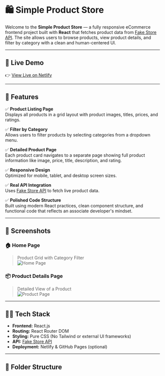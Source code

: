# 🛍️ Simple Product Store

Welcome to the **Simple Product Store** — a fully responsive eCommerce frontend project built with **React** that fetches product data from [Fake Store API](https://fakestoreapi.com/). The site allows users to browse products, view product details, and filter by category with a clean and human-centered UI.

---

## 🔗 Live Demo

👉 [View Live on Netlify](https://product-store-app-s.netlify.app/)  

---

## 🚀 Features

✅ **Product Listing Page**  
Displays all products in a grid layout with product images, titles, prices, and ratings.

✅ **Filter by Category**  
Allows users to filter products by selecting categories from a dropdown menu.

✅ **Detailed Product Page**  
Each product card navigates to a separate page showing full product information like image, price, title, description, and rating.

✅ **Responsive Design**  
Optimized for mobile, tablet, and desktop screen sizes.

✅ **Real API Integration**  
Uses [Fake Store API](https://fakestoreapi.com/) to fetch live product data.

✅ **Polished Code Structure**  
Built using modern React practices, clean component structure, and functional code that reflects an associate developer's mindset.

---

## 📸 Screenshots

### 🏠 Home Page
> Product Grid with Category Filter  
![Home Page](https://via.placeholder.com/800x400?text=Home+Page+Screenshot)

### 📦 Product Details Page
> Detailed View of a Product  
![Product Page](https://via.placeholder.com/800x400?text=Product+Details+Screenshot)

---

## 🧑‍💻 Tech Stack

- **Frontend:** React.js
- **Routing:** React Router DOM
- **Styling:** Pure CSS (No Tailwind or external UI frameworks)
- **API:** [Fake Store API](https://fakestoreapi.com/)
- **Deployment:** Netlify & GitHub Pages (optional)

---

## 📁 Folder Structure


